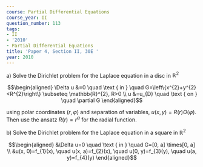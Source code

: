```yaml
---
course: Partial Differential Equations
course_year: II
question_number: 113
tags:
- II
- '2010'
- Partial Differential Equations
title: 'Paper 4, Section II, 30E '
year: 2010
---
```




a) Solve the Dirichlet problem for the Laplace equation in a disc in $\mathbb{R}^{2}$

$$\begin{aligned}
\Delta u &=0 \quad \text { in } \quad G=\left\{x^{2}+y^{2}<R^{2}\right\} \subseteq \mathbb{R}^{2}, R>0 \\
u &=u_{D} \quad \text { on } \quad \partial G
\end{aligned}$$

using polar coordinates $(r, \varphi)$ and separation of variables, $u(x, y)=R(r) \Theta(\varphi)$. Then use the ansatz $R(r)=r^{\alpha}$ for the radial function.

b) Solve the Dirichlet problem for the Laplace equation in a square in $\mathbb{R}^{2}$

$$\begin{aligned}
&\Delta u=0 \quad \text { in } \quad G=[0, a] \times[0, a] \\
&u(x, 0)=f_{1}(x), \quad u(x, a)=f_{2}(x), \quad u(0, y)=f_{3}(y), \quad u(a, y)=f_{4}(y)
\end{aligned}$$